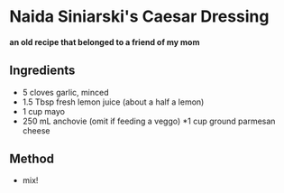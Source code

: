 # Naida Siniarski's Caesar Dressing

#### an old recipe that belonged to a friend of my mom

## Ingredients

* 5 cloves garlic, minced
* 1.5 Tbsp fresh lemon juice (about a half a lemon)
* 1 cup mayo
* 250 mL anchovie (omit if feeding a veggo)
*1 cup ground parmesan cheese

## Method

- mix!
